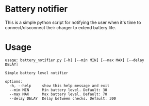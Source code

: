 # Battery notifier

This is a simple python script for notifying the user when it's time to connect/disconnect their charger to extend battery life.

# Usage
    usage: battery_notifier.py [-h] [--min MIN] [--max MAX] [--delay DELAY]

    Simple battery level notifier

    options:
      -h, --help     show this help message and exit
      --min MIN      Min battery level. Default: 30
      --max MAX      Max battery level. Default: 70
      --delay DELAY  Delay between checks. Default: 300


